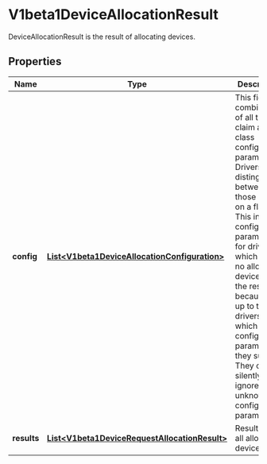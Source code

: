 

# V1beta1DeviceAllocationResult

DeviceAllocationResult is the result of allocating devices.
## Properties

Name | Type | Description | Notes
------------ | ------------- | ------------- | -------------
**config** | [**List&lt;V1beta1DeviceAllocationConfiguration&gt;**](V1beta1DeviceAllocationConfiguration.md) | This field is a combination of all the claim and class configuration parameters. Drivers can distinguish between those based on a flag.  This includes configuration parameters for drivers which have no allocated devices in the result because it is up to the drivers which configuration parameters they support. They can silently ignore unknown configuration parameters. |  [optional]
**results** | [**List&lt;V1beta1DeviceRequestAllocationResult&gt;**](V1beta1DeviceRequestAllocationResult.md) | Results lists all allocated devices. |  [optional]



